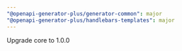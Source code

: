 ```yaml
---
"@openapi-generator-plus/generator-common": major
"@openapi-generator-plus/handlebars-templates": major
---
```


Upgrade core to 1.0.0
